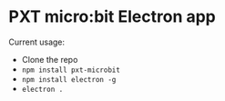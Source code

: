 # PXT micro:bit Electron app

Current usage:

* Clone the repo
* `npm install pxt-microbit`
* `npm install electron -g`
* `electron .`
